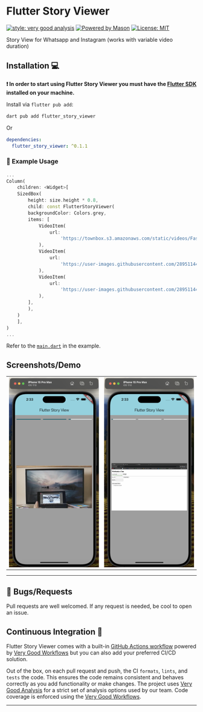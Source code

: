 # Flutter Story Viewer

[![style: very good analysis][very_good_analysis_badge]][very_good_analysis_link]
[![Powered by Mason](https://img.shields.io/endpoint?url=https%3A%2F%2Ftinyurl.com%2Fmason-badge)](https://github.com/felangel/mason)
[![License: MIT][license_badge]][license_link]

Story View for Whatsapp and Instagram (works with variable video duration)

## Installation 💻

**❗ In order to start using Flutter Story Viewer you must have the [Flutter SDK][flutter_install_link] installed on your machine.**

Install via `flutter pub add`:

```sh
dart pub add flutter_story_viewer
```
Or

```yaml
dependencies:
  flutter_story_viewer: ^0.1.1
```

### 🚀 Example Usage

```dart
...
Column(
    children: <Widget>[
    SizedBox(
        height: size.height * 0.8,
        child: const FlutterStoryViewer(
        backgroundColor: Colors.grey,
        items: [
            VideoItem(
                url:
                    'https://townbox.s3.amazonaws.com/static/videos/FastApi_Websocket_Demo_2-19B0B1D7-460E-439A-B3FC-F78041DAB6A8.mp4',
            ),
            VideoItem(
                url:
                    'https://user-images.githubusercontent.com/28951144/229373709-603a7a89-2105-4e1b-a5a5-a6c3567c9a59.mp4',
            ),
            VideoItem(
                url:
                    'https://user-images.githubusercontent.com/28951144/229373695-22f88f13-d18f-4288-9bf1-c3e078d83722.mp4',
            ),
        ],
        ),
    )
    ],
)
...
```

Refer to the [`main.dart`](https://github.com/PeterAkande/flutter_story_viewer/blob/main/example/lib/main.dart) in the example.

##  Screenshots/Demo

| | |
|------|-------|
|<img src="https://github.com/PeterAkande/flutter_story_viewer//raw/main/assets/screenshot_1.png" width="250">|<img src="https://github.com/PeterAkande/flutter_story_viewer//raw/main/assets/screenshot_2.png" width="250">|

---

## 🐛 Bugs/Requests

Pull requests are well welcomed. If any request is needed, be cool to open an issue.

## Continuous Integration 🤖

Flutter Story Viewer comes with a built-in [GitHub Actions workflow][github_actions_link] powered by [Very Good Workflows][very_good_workflows_link] but you can also add your preferred CI/CD solution.

Out of the box, on each pull request and push, the CI `formats`, `lints`, and `tests` the code. This ensures the code remains consistent and behaves correctly as you add functionality or make changes. The project uses [Very Good Analysis][very_good_analysis_link] for a strict set of analysis options used by our team. Code coverage is enforced using the [Very Good Workflows][very_good_coverage_link].

---



[flutter_install_link]: https://docs.flutter.dev/get-started/install
[github_actions_link]: https://docs.github.com/en/actions/learn-github-actions
[license_badge]: https://img.shields.io/badge/license-MIT-blue.svg
[license_link]: https://opensource.org/licenses/MIT
[logo_black]: https://raw.githubusercontent.com/VGVentures/very_good_brand/main/styles/README/vgv_logo_black.png#gh-light-mode-only
[logo_white]: https://raw.githubusercontent.com/VGVentures/very_good_brand/main/styles/README/vgv_logo_white.png#gh-dark-mode-only
[mason_link]: https://github.com/felangel/mason
[very_good_analysis_badge]: https://img.shields.io/badge/style-very_good_analysis-B22C89.svg
[very_good_analysis_link]: https://pub.dev/packages/very_good_analysis
[very_good_cli_link]: https://pub.dev/packages/very_good_cli
[very_good_coverage_link]: https://github.com/marketplace/actions/very-good-coverage
[very_good_ventures_link]: https://verygood.ventures
[very_good_ventures_link_light]: https://verygood.ventures#gh-light-mode-only
[very_good_ventures_link_dark]: https://verygood.ventures#gh-dark-mode-only
[very_good_workflows_link]: https://github.com/VeryGoodOpenSource/very_good_workflows
